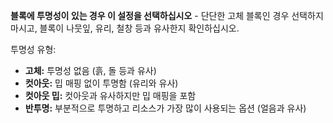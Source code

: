 **블록에 투명성이 있는 경우 이 설정을 선택하십시오** - 단단한 고체 블록인 경우 선택하지 마시고, 블록이 나뭇잎, 유리, 철창 등과 유사한지 확인하십시오.

투명성 유형:

* **고체:** 투명성 없음 (흙, 돌 등과 유사)
* **컷아웃:** 밉 매핑 없이 투명함 (유리와 유사)
* **컷아웃 밉:** 컷아웃과 유사하지만 밉 매핑을 포함
* **반투명:** 부분적으로 투명하고 리소스가 가장 많이 사용되는 옵션 (얼음과 유사)